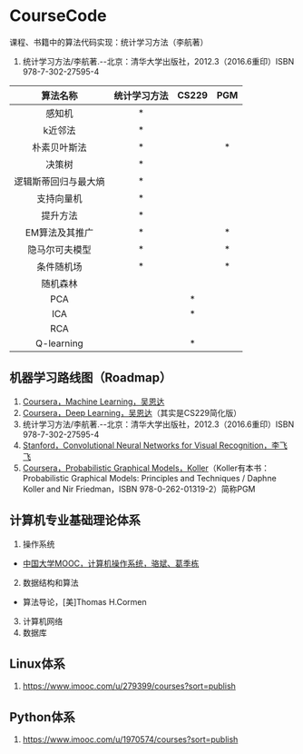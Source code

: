 # CourseCode
课程、书籍中的算法代码实现：统计学习方法（李航著）

1. 统计学习方法/李航著.--北京：清华大学出版社，2012.3（2016.6重印）ISBN 978-7-302-27595-4


|  算法名称  |统计学习方法|CS229|PGM|
|:---------:|:---------:|:---:|:-:|
|感知机|*| |
|k近邻法|*| |
|朴素贝叶斯法|*| |*|
|决策树|*| |
|逻辑斯蒂回归与最大熵|*| |
|支持向量机|*| |
|提升方法|*| |
|EM算法及其推广|*| |*|
|隐马尔可夫模型|*| |*|
|条件随机场|*| |*|
|随机森林| | |
|PCA| |*|
|ICA| |*|
|RCA| | |
|Q-learning| |*|

## 机器学习路线图（Roadmap）
1. [Coursera，Machine Learning，吴恩达](https://www.coursera.org/learn/machine-learning)
2. [Coursera，Deep Learning，吴恩达](https://www.coursera.org/specializations/deep-learning)（其实是CS229简化版）
3. 统计学习方法/李航著.--北京：清华大学出版社，2012.3（2016.6重印）ISBN 978-7-302-27595-4
4. [Stanford，Convolutional Neural Networks for Visual Recognition，李飞飞](http://cs231n.stanford.edu/)
5. [Coursera，Probabilistic Graphical Models，Koller](https://www.coursera.org/specializations/probabilistic-graphical-models)（Koller有本书：Probabilistic Graphical Models: Principles and Techniques / Daphne Koller and Nir Friedman，ISBN 978-0-262-01319-2）简称PGM

## 计算机专业基础理论体系
1. 操作系统
- [中国大学MOOC，计算机操作系统，骆斌、葛季栋](https://www.icourse163.org/course/NJU-1001571004?tid=1001877005)
2. 数据结构和算法
- 算法导论，[美]Thomas H.Cormen
3. 计算机网络
4. 数据库

## Linux体系
1. https://www.imooc.com/u/279399/courses?sort=publish

## Python体系
1. https://www.imooc.com/u/1970574/courses?sort=publish
